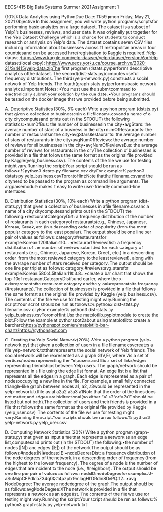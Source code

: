 EECS4415 Big Data Systems Summer 2021 Assignment 1

(10%): Data Analytics using PythonDue Date: 11:59 pmon Friday, May 21, 2021 Objective In  this assignment,  you  will write python programs/scriptsfor  performing  basic  analytics  on a  large dataset. The dataset  is  a  subset  of Yelp1's  businesses,  reviews,  and  user  data.  It  was  originally  put together  for the Yelp Dataset  Challenge  which  is  a  chance  for  students to  conduct  research or  analysis on  Yelp's  data. The dataset  contains  seven  CSV  files  including information  about  businesses  across  11 metropolitan areas in four countriesand can be accessed here(registration to Kaggle is required):Yelp dataset:https://www.kaggle.com/yelp-dataset/yelp-dataset/version/6orYelp dataset(local copy): https://www.eecs.yorku.ca/course_archive/2020-21/S/4415/yelp-data.zipThe  first  program (dstats.py)performs  descriptive  analytics ofthe  dataset.  The  second(dist-stats.py)computes  useful  frequency  distributions.  The third (yelp-network.py) constructs  a social network of Yelp friends. The fourth(graph-stats.py)performs basic network analytics.Important Notes: •You must use the submitcommand to electronically submit your solution by the due date. •Your programs should be tested on the docker image that we provided before being submitted.

A. Descriptive Statistics (30%, 5% each)
Write  a  python  program (dstats.py)  that  given  a  collection of businessesin  a  filefilename.csvand a name of a city citycomputesand prints out (in the STDOUT) the following statistics:•numOfBus: the number of businessesin the city•avgStars: the average number of stars of a business in the city•numOfRestaurants: the number of restaurantsin the city•avgStarsRestaurants: the average number of stars of restaurants in the city•avgNumOfReviews: the average number of reviews for all businesses in the city•avgNumOfReviewsBus: the average number of reviews for restaurants in the cityThe  collection  of  businesses  is  provided in  a  file  that  follows  the  same  format  as  the  original file provided by Kaggle(yelp_business.csv). The contents of the file we use for testing might vary.Running the script:Your script should be run as follows:%python3 dstats.py filename.csv cityFor example:% python3 dstats.py yelp_business.csvTorontoHint:Note  thatthe filename.csvand  the cityneed  to  be passed  to  the  program  as  command  line arguments. The argparsemodule makes it easy to write user-friendly command-line interfaces.

B. Distribution Statistics (30%, 10% each) Write   a   python   program   (dist-stats.py)   that   given   a   collection   of   businesses   in   afile filename.csvand a name of a city citycomputesand prints out (in the STDOUT) the following:•restaurantCategoryDist: a frequency distribution of the number of restaurants  in each categoryof  restaurants(e.g.,  Chinese,  Japanese,  Korean,  Greek,  etc.)in  a  descending  order  of popularity (from the most popular category to the least popular). The output should be one line per pair of values as follows: category:#restaurantsfor example:Korean:120Italian:110... •restaurantReviewDist: a frequency distribution  of the  number  of reviews submitted  for each category of restaurants (e.g., Chinese, Japanese, Korean, Greek, etc.) in a descending order (from  the  most  reviewed  category  to  the  least  reviewed),  along  with  the  average  number  of stars received per category. The output should be one line per triplet as follows: category:#reviews:avg_starsfor example:Korean:580:4.5Italian:110:3.8...•create a  bar  chart  that  shows  the top-10of restaurantCategoryDistfound earlier, where the x-axisrepresentsthe restaurant  category andthe y-axisrepresentsits  frequency (#restaurants).The  collection  of  businesses  is  provided in  a  file  that  follows  the  same  format  as  the  original  file provided by Kaggle (yelp_business.csv). The contents of the file we use for testing might vary.Running the script:Your script should be run as follows:% python3 dist-stats.py filename.csv cityFor example:% python3 dist-stats.py yelp_business.csvTorontoHint:Use  the matplotlib.pyplotmodule  to  create  the  plot.Follow  the  example  at  pythonspot2about using matplotlibto create a barchart:https://pythonspot.com/en/matplotlib-bar-chart/2https://pythonspot.com

C. Creating the Yelp Social Network(20%) Write   a   python   program   (yelp-network.py)   that   given   a   collection   of   users   in   a   file filename.csvcreates  a  file yelp-network.txtthat  represents  the  social  network  of  Yelp friends. The social network will be represented as a graph G(V,E), where Vis a set of vertices/nodes representing  the  Yelpusers  and Eis  a  set  of  links/edges  representing  friendships  between  Yelp  users. The  graph/network  should  be  represented  in  a  file using  the edge  list  format. An  edge  list  is  a  list  that represents all the edges in a graph. Each edge is represented as a pair of nodesoccupying a new line in the  file.  For  example,  a  small fully  connected triangle-like  graph  between  nodes a1, a2, a3would  be represented in the yelp-network.txtfile as:a1 a2a2 a3a3 a1Note  that  the  order  of  the  lines  does  not matter,and  edges  are  bidirectional(so either “a1 a2”or“a2a1” should be listed but not both).The collection of users and their friends is provided in a file that follows the same format as the original file provided by Kaggle (yelp_user.csv). The contents of the file we use for testing might vary.Running the script:Your scripts should be run as follows:% python3 yelp-network.py yelp_user.csv

D. Computing Network Statistics (20%) Write a python program (graph-stats.py) that given as input a file that represents a network as an edge list,computesand prints out (in the STDOUT) the following:•the number of nodes (|N|) and edges (|E|) of the network.The output should be as follows:#nodes:|N|#edges:|E|•nodeDegreeDist: a  frequency  distribution  of  the  node  degrees  of  the  network,  in  a descending order of frequency (from the highest to the lowest frequency). The degree of a node is  the  number  of  edges  that  are  incident  to  the node  (i.e.,  #neighbors).  The  output  should  be one line per pair of values as follows: nodeID:nodeDegreefor example:JJ-aSuM4pCFPdkfoZ34q0Q:14pzpbr9mlagHhDRdin8DvPQ:12...•avg NodeDegree: The average nodedegree of the graph.The output should be as follows:avgNodeDegree:XThe network is provided in a file that represents  a network  as an edge  list. The contents  of the file  we use for testing might vary.Running the script:Your script should be run as follows:% python3 graph-stats.py yelp-network.txt

